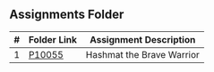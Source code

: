 ##  Assignments Folder

|   #   | Folder Link | Assignment Description |
| :---: | ----------- | ---------------------- |
|   1   |[P10055](https://github.com/asaiahL9/4883-PT-Logan/tree/main/Assignments/P10055)|  Hashmat the Brave Warrior|
